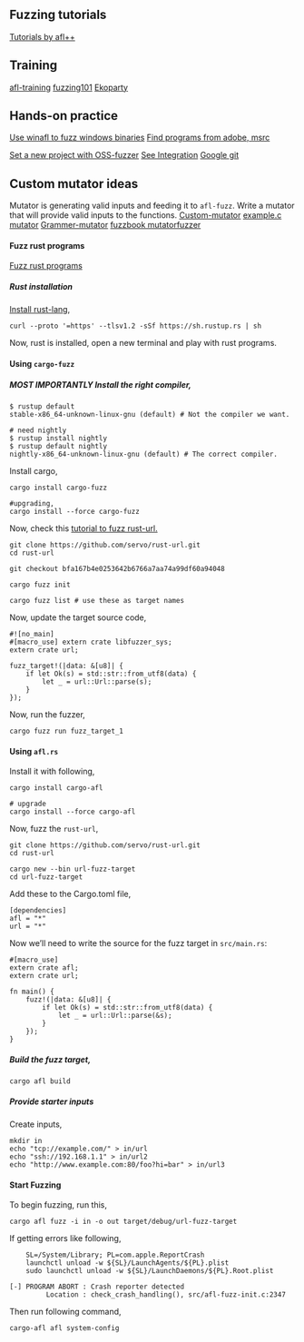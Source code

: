 ## Fuzzing tutorials
[Tutorials by afl++](https://github.com/AFLplusplus/AFLplusplus/blob/stable/docs/tutorials.md)

## Training
[afl-training](https://github.com/mykter/afl-training)
[fuzzing101](https://github.com/antonio-morales/Fuzzing101)
[Ekoparty](https://github.com/antonio-morales/EkoParty_Advanced_Fuzzing_Workshop)

## Hands-on practice
[Use winafl to fuzz windows binaries](https://github.com/googleprojectzero/winafl?tab=readme-ov-file#known-cves)
[Find programs from adobe, msrc](https://www.microsoft.com/en-us/msrc/bounty)

[Set a new project with OSS-fuzzer](https://google.github.io/oss-fuzz/getting-started/new-project-guide/)
[See Integration](https://google.github.io/oss-fuzz/getting-started/integration-rewards/)
[Google git](https://chromium.googlesource.com/)

## Custom mutator ideas
Mutator is generating valid inputs and feeding it to `afl-fuzz`. Write a mutator that will provide valid inputs to the functions.
[Custom-mutator](https://aflplus.plus/docs/custom_mutators/)
[example.c mutator](https://github.com/AFLplusplus/AFLplusplus/blob/stable/custom_mutators/examples/example.c#L51)
[Grammer-mutator](https://github.com/AFLplusplus/Grammar-Mutator)
[fuzzbook mutatorfuzzer](https://www.fuzzingbook.org/beta/html/MutationFuzzer.html)

#### Fuzz rust programs
[Fuzz rust programs](https://rust-fuzz.github.io/book/introduction.html)

##### Rust installation
[Install rust-lang](https://www.rust-lang.org/learn/get-started),
```
curl --proto '=https' --tlsv1.2 -sSf https://sh.rustup.rs | sh
```
Now, rust is installed, open a new terminal and play with rust programs.

#### Using `cargo-fuzz` 

##### MOST IMPORTANTLY Install the right compiler,
```
$ rustup default
stable-x86_64-unknown-linux-gnu (default) # Not the compiler we want.

# need nightly
$ rustup install nightly
$ rustup default nightly
nightly-x86_64-unknown-linux-gnu (default) # The correct compiler.
```

Install cargo,
```
cargo install cargo-fuzz

#upgrading,
cargo install --force cargo-fuzz
```

Now, check this [tutorial to fuzz rust-url.](https://rust-fuzz.github.io/book/cargo-fuzz/tutorial.html)
```
git clone https://github.com/servo/rust-url.git
cd rust-url

git checkout bfa167b4e0253642b6766a7aa74a99df60a94048

cargo fuzz init

cargo fuzz list # use these as target names
```

Now, update the target source code,
```
#![no_main]
#[macro_use] extern crate libfuzzer_sys;
extern crate url;

fuzz_target!(|data: &[u8]| {
    if let Ok(s) = std::str::from_utf8(data) {
        let _ = url::Url::parse(s);
    }
});
```


Now, run the fuzzer,
```
cargo fuzz run fuzz_target_1
```

#### Using `afl.rs`
Install it with following,
```
cargo install cargo-afl

# upgrade
cargo install --force cargo-afl
```

Now, fuzz the `rust-url`,
```
git clone https://github.com/servo/rust-url.git
cd rust-url

cargo new --bin url-fuzz-target
cd url-fuzz-target
```
Add these to the Cargo.toml file,
```
[dependencies]
afl = "*"
url = "*"
```

Now we’ll need to write the source for the fuzz target in `src/main.rs`:
```
#[macro_use]
extern crate afl;
extern crate url;

fn main() {
    fuzz!(|data: &[u8]| {
        if let Ok(s) = std::str::from_utf8(data) {
            let _ = url::Url::parse(&s);
        }
    });
}
```

##### Build the fuzz target,
```
cargo afl build
```

##### Provide starter inputs
Create inputs,
```
mkdir in
echo "tcp://example.com/" > in/url
echo "ssh://192.168.1.1" > in/url2
echo "http://www.example.com:80/foo?hi=bar" > in/url3
```

#### Start Fuzzing
To begin fuzzing, run this,
```
cargo afl fuzz -i in -o out target/debug/url-fuzz-target
```

If getting errors like following,
```
    SL=/System/Library; PL=com.apple.ReportCrash
    launchctl unload -w ${SL}/LaunchAgents/${PL}.plist
    sudo launchctl unload -w ${SL}/LaunchDaemons/${PL}.Root.plist

[-] PROGRAM ABORT : Crash reporter detected
         Location : check_crash_handling(), src/afl-fuzz-init.c:2347
```

Then run following command,
```
cargo-afl afl system-config
```
